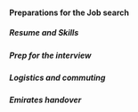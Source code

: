 #### Preparations for the Job search

##### Resume and Skills


##### Prep for the interview


##### Logistics and commuting


##### Emirates handover



